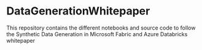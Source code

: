 # DataGenerationWhitepaper
This repository contains the different notebooks and source code to follow the Synthetic Data Generation in Microsoft Fabric and Azure Databricks whitepaper
